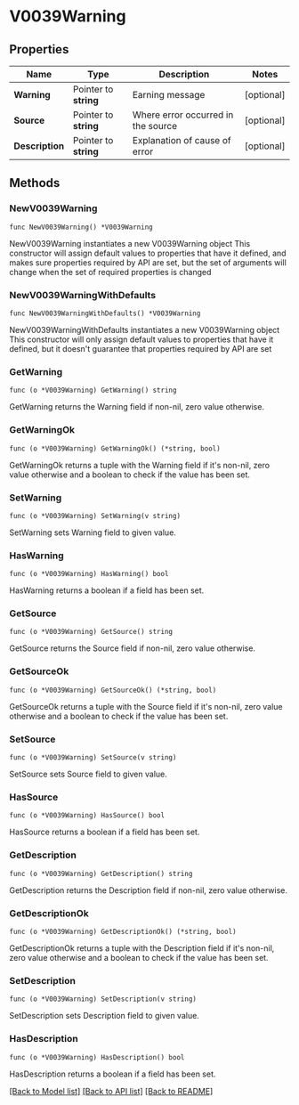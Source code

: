 # V0039Warning

## Properties

Name | Type | Description | Notes
------------ | ------------- | ------------- | -------------
**Warning** | Pointer to **string** | Earning message | [optional] 
**Source** | Pointer to **string** | Where error occurred in the source | [optional] 
**Description** | Pointer to **string** | Explanation of cause of error | [optional] 

## Methods

### NewV0039Warning

`func NewV0039Warning() *V0039Warning`

NewV0039Warning instantiates a new V0039Warning object
This constructor will assign default values to properties that have it defined,
and makes sure properties required by API are set, but the set of arguments
will change when the set of required properties is changed

### NewV0039WarningWithDefaults

`func NewV0039WarningWithDefaults() *V0039Warning`

NewV0039WarningWithDefaults instantiates a new V0039Warning object
This constructor will only assign default values to properties that have it defined,
but it doesn't guarantee that properties required by API are set

### GetWarning

`func (o *V0039Warning) GetWarning() string`

GetWarning returns the Warning field if non-nil, zero value otherwise.

### GetWarningOk

`func (o *V0039Warning) GetWarningOk() (*string, bool)`

GetWarningOk returns a tuple with the Warning field if it's non-nil, zero value otherwise
and a boolean to check if the value has been set.

### SetWarning

`func (o *V0039Warning) SetWarning(v string)`

SetWarning sets Warning field to given value.

### HasWarning

`func (o *V0039Warning) HasWarning() bool`

HasWarning returns a boolean if a field has been set.

### GetSource

`func (o *V0039Warning) GetSource() string`

GetSource returns the Source field if non-nil, zero value otherwise.

### GetSourceOk

`func (o *V0039Warning) GetSourceOk() (*string, bool)`

GetSourceOk returns a tuple with the Source field if it's non-nil, zero value otherwise
and a boolean to check if the value has been set.

### SetSource

`func (o *V0039Warning) SetSource(v string)`

SetSource sets Source field to given value.

### HasSource

`func (o *V0039Warning) HasSource() bool`

HasSource returns a boolean if a field has been set.

### GetDescription

`func (o *V0039Warning) GetDescription() string`

GetDescription returns the Description field if non-nil, zero value otherwise.

### GetDescriptionOk

`func (o *V0039Warning) GetDescriptionOk() (*string, bool)`

GetDescriptionOk returns a tuple with the Description field if it's non-nil, zero value otherwise
and a boolean to check if the value has been set.

### SetDescription

`func (o *V0039Warning) SetDescription(v string)`

SetDescription sets Description field to given value.

### HasDescription

`func (o *V0039Warning) HasDescription() bool`

HasDescription returns a boolean if a field has been set.


[[Back to Model list]](../README.md#documentation-for-models) [[Back to API list]](../README.md#documentation-for-api-endpoints) [[Back to README]](../README.md)


